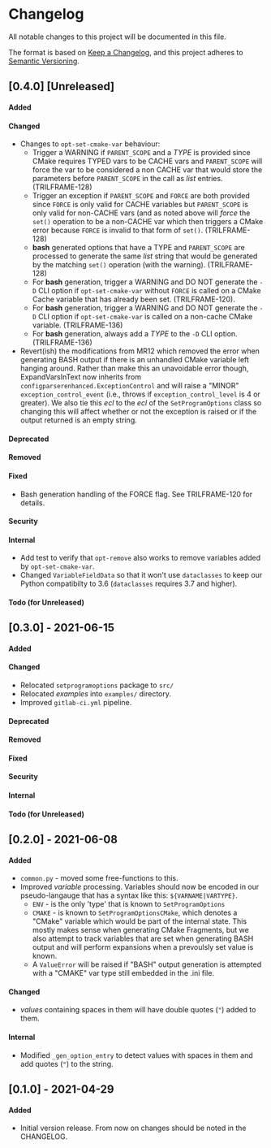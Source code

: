 Changelog
=========
All notable changes to this project will be documented in this file.

The format is based on [Keep a Changelog](https://keepachangelog.com/en/1.0.0/),
and this project adheres to [Semantic Versioning](https://semver.org/spec/v2.0.0.html).

<!--
## [X.Y.Z] - YYYY-MM-DD or [Unreleased]
#### Added
#### Changed
#### Deprecated
#### Removed
#### Fixed
#### Security
#### Internal
#### Todo (for Unreleased)
-->

## [0.4.0] <!-- YYYY-MM-DD --> [Unreleased]
#### Added
#### Changed
- Changes to `opt-set-cmake-var` behaviour:
  - Trigger a WARNING if `PARENT_SCOPE` and a _TYPE_ is provided since CMake
    requires TYPED vars to be CACHE vars and `PARENT_SCOPE` will force the
    var to be considered a non CACHE var that would store the parameters
    before `PARENT_SCOPE` in the call as _list_ entries. (TRILFRAME-128)
  - Trigger an exception if `PARENT_SCOPE` and `FORCE` are both provided since
    `FORCE` is only valid for CACHE variables but `PARENT_SCOPE` is only valid
    for non-CACHE vars (and as noted above will _force_ the `set()` operation
    to be a non-CACHE var which then triggers a CMake error because `FORCE` is
    invalid to that form of `set()`. (TRILFRAME-128)
  - **bash** generated options that have a TYPE and `PARENT_SCOPE` are processed
    to generate the same _list_ string that would be generated by the matching
    `set()` operation (with the warning). (TRILFRAME-128)
  - For **bash** generation, trigger a WARNING and DO NOT generate the `-D` CLI option 
    if `opt-set-cmake-var` without `FORCE` is called on a CMake Cache variable that has 
    already been set. (TRILFRAME-120).
  - For **bash** generation, trigger a WARNING and DO NOT generate the `-D` CLI option 
    if `opt-set-cmake-var` is called on a non-cache CMake variable. (TRILFRAME-136)
  - For **bash** generation, always add a _TYPE_ to the `-D` CLI option. (TRILFRAME-136)
- Revert(ish) the modifications from MR12 which removed the error when generating
  BASH output if there is an unhandled CMake variable left hanging around.
  Rather than make this an unavoidable error though, ExpandVarsInText now inherits
  from `configparserenhanced.ExceptionControl` and will raise a "MINOR"
  `exception_control_event` (i.e., throws if `exception_control_level` is 4 or greater).
  We also tie this _ecl_ to the _ecl_ of the `SetProgramOptions` class so changing this
  will affect whether or not the exception is raised or if the output returned is an
  empty string.
#### Deprecated
#### Removed
#### Fixed
- Bash generation handling of the FORCE flag. See TRILFRAME-120 for details.
#### Security
#### Internal
- Add test to verify that `opt-remove` also works to remove variables added
  by `opt-set-cmake-var`.
- Changed `VariableFieldData` so that it won't use `dataclasses` to keep our
  Python compatibilty to 3.6 (`dataclasses` requires 3.7 and higher).
#### Todo (for Unreleased)


## [0.3.0] - 2021-06-15
#### Added
#### Changed
- Relocated `setprogramoptions` package to `src/`
- Relocated _examples_ into `examples/` directory.
- Improved `gitlab-ci.yml` pipeline.
#### Deprecated
#### Removed
#### Fixed
#### Security
#### Internal
#### Todo (for Unreleased)



## [0.2.0] - 2021-06-08
#### Added
- `common.py` - moved some free-functions to this.
- Improved *variable* processing. Variables should now be encoded in our pseudo-langauge
  that has a syntax like this: `${VARNAME|VARTYPE}`.
  - `ENV` - is the only 'type' that is known to `SetProgramOptions`
  - `CMAKE` - is known to `SetProgramOptionsCMake`, which denotes a "CMake" variable
    which would be part of the internal state. This mostly makes sense when generating
    CMake Fragments, but we also attempt to track variables that are set when generating
    BASH output and will perform expansions when a prevoulsly set value is known.
  - A `ValueError` will be raised if "BASH" output generation is attempted with a "CMAKE"
    var type still embedded in the .ini file.
#### Changed
- _values_ containing spaces in them will have double quotes (`"`) added to them.
#### Internal
- Modified `_gen_option_entry` to detect values with spaces in them and add quotes (`"`) to the string.



## [0.1.0] - 2021-04-29
#### Added
- Initial version release. From now on changes should be noted in the
  CHANGELOG.

